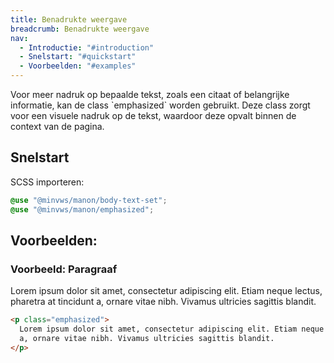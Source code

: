 ```yaml
---
title: Benadrukte weergave
breadcrumb: Benadrukte weergave
nav:
  - Introductie: "#introduction"
  - Snelstart: "#quickstart"
  - Voorbeelden: "#examples"
---
```


<p class="introduction">Voor meer nadruk op bepaalde tekst, zoals een citaat of belangrijke informatie,
kan de class `emphasized` worden gebruikt. Deze class zorgt voor een visuele
nadruk op de tekst, waardoor deze opvalt binnen de context van de pagina.</p>

<h2 id="quickstart">Snelstart</h2>

SCSS importeren:

```scss
@use "@minvws/manon/body-text-set";
@use "@minvws/manon/emphasized";
```

<h2 id="examples">Voorbeelden:</h2>

### Voorbeeld: Paragraaf

<p class="emphasized">
  Lorem ipsum dolor sit amet, consectetur adipiscing elit. Etiam neque lectus, pharetra at
  tincidunt a, ornare vitae nibh. Vivamus ultricies sagittis blandit.
</p>

```html
<p class="emphasized">
  Lorem ipsum dolor sit amet, consectetur adipiscing elit. Etiam neque lectus, pharetra at tincidunt
  a, ornare vitae nibh. Vivamus ultricies sagittis blandit.
</p>
```
